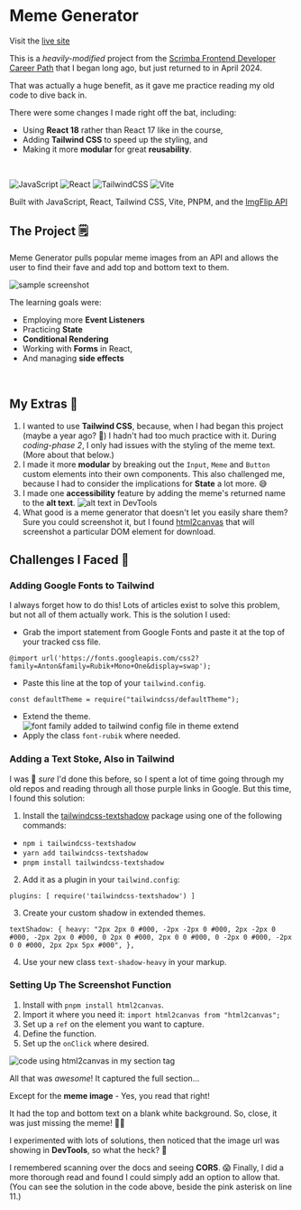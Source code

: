 # Meme Generator

Visit the [live site](https://meme-generator-vkdn.vercel.app/)

This is a *heavily-modified* project from the [Scrimba Frontend Developer Career Path](https://scrimba.com/learn/frontend) that I began long ago, but just returned to in April 2024.  

That was actually a huge benefit, as it gave me practice reading my old code to dive back in.  

There were some changes I made right off the bat, including:
- Using **React 18** rather than React 17 like in the course,
- Adding **Tailwind CSS** to speed up the styling, and
- Making it more **modular** for great **reusability**.

<br/>

![JavaScript](https://img.shields.io/badge/JavaScript-323330?style=for-the-badge&logo=javascript&logoColor=F7DF1E)  ![React](https://img.shields.io/badge/react-%2320232a.svg?style=for-the-badge&logo=react&logoColor=%2361DAFB)  ![TailwindCSS](https://img.shields.io/badge/tailwindcss-%2338B2AC.svg?style=for-the-badge&logo=tailwind-css&logoColor=white)  ![Vite](https://img.shields.io/badge/vite-%23646CFF.svg?style=for-the-badge&logo=vite&logoColor=white)

Built with JavaScript, React, Tailwind CSS, Vite, PNPM, and the [ImgFlip API](https://imgflip.com/api)

## The Project 🗒️

Meme Generator pulls popular meme images from an API and allows the user to find their fave and add top and bottom text to them.  

![sample screenshot](./src/assets/meme-gen.png)

The learning goals were:
- Employing more **Event Listeners**
- Practicing **State**
- **Conditional Rendering**
- Working with **Forms** in React,
- And managing **side effects**

<br/>

## My Extras 💪
1. I wanted to use **Tailwind CSS**, because, when I had began this project (maybe a year ago? 🤔) I hadn't had too much practice with it.  During *coding-phase 2*, I only had issues with the styling of the meme text.  (More about that below.)
2. I made it more **modular** by breaking out the `Input`, `Meme` and `Button` custom elements into their own components.  This also challenged me, because I had to consider the implications for **State** a lot more. 😅
3. I made one **accessibility** feature by adding the meme's returned name to the **alt text**.
![alt text in DevTools](./src/assets/alt-text.png)
3. What good is a meme generator that doesn't let you easily share them?  Sure you could screenshot it, but I found [html2canvas](https://www.npmjs.com/package/html2canvas/v/1.4.1) that will screenshot a particular DOM element for download.

## Challenges I Faced 🚞

### Adding Google Fonts to Tailwind

I always forget how to do this!  Lots of articles exist to solve this problem, but not all of them actually work.  This is the solution I used:
- Grab the import statement from Google Fonts and paste it at the top of your tracked css file.

`@import url('https://fonts.googleapis.com/css2?family=Anton&family=Rubik+Mono+One&display=swap');`
- Paste this line at the top of your `tailwind.config`. 

`const defaultTheme = require("tailwindcss/defaultTheme");` 
- Extend the theme.
![font family added to tailwind config file in theme extend](./src/assets/theme.png)
- Apply the class `font-rubik` where needed.

### Adding a Text Stoke, Also in Tailwind

I was 💯 *sure* I'd done this before, so I spent a lot of time going through my old repos and reading through all those purple links in Google.  But this time, I found this solution:

1. Install the [tailwindcss-textshadow](https://www.npmjs.com/package/tailwindcss-textshadow) package using one of the following commands:
- `npm i tailwindcss-textshadow`
- `yarn add tailwindcss-textshadow`
- `pnpm install tailwindcss-textshadow`
2. Add it as a plugin in your `tailwind.config`:

`plugins: [
  require('tailwindcss-textshadow')
]`

3. Create your custom shadow in extended themes.

`textShadow: {
    heavy:
      "2px 2px 0 #000, -2px -2px 0 #000, 2px -2px 0 #000, -2px 2px 0 #000, 0 2px 0 #000, 2px 0 0 #000, 0 -2px 0 #000, -2px 0 0 #000, 2px 2px 5px #000",
},`

4. Use your new class `text-shadow-heavy` in your markup.

### Setting Up The Screenshot Function

1. Install with `pnpm install html2canvas`.
2. Import it where you need it: `import html2canvas from "html2canvas";`
3. Set up a `ref` on the element you want to capture.
4. Define the function.
5. Set up the `onClick` where desired.

![code using html2canvas in my section tag](./src/assets/capture.png)

All that was *awesome*!  It captured the full section...

Except for the **meme image** - Yes, you read that right! 

It had the top and bottom text on a blank white background. 
So, close, it was just missing the meme! 🤦‍♀️

I experimented with lots of solutions, then noticed that the image url was showing in **DevTools**, so what the heck? 🤔

I remembered scanning over the docs and seeing **CORS**. 😱 Finally, I did a more thorough read and found I could simply add an option to allow that.  (You can see the solution in the code above, beside the pink asterisk on line 11.)